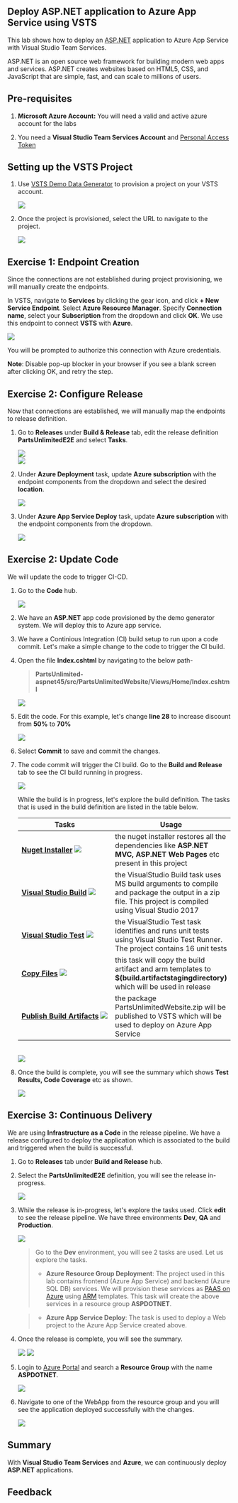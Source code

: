 ## Deploy ASP.NET application to Azure App Service using VSTS

This lab shows how to deploy an <a href="https://www.asp.net/">ASP.NET</a> application to Azure App Service with Visual Studio Team Services.

ASP.NET is an open source web framework for building modern web apps and services. ASP.NET creates websites based on HTML5, CSS, and JavaScript that are simple, fast, and can scale to millions of users.

## Pre-requisites

1. **Microsoft Azure Account:** You will need a valid and active azure account for the labs

2. You need a **Visual Studio Team Services Account** and <a href="http://bit.ly/2gBL4r4">Personal Access Token</a>


## Setting up the VSTS Project

1. Use <a href="http://bit.ly/2zPCeOM" target="_blank">VSTS Demo Data Generator</a> to provision a project on your VSTS account.

   <img src="images/vsts_demo_site.png">

2. Once the project is provisioned, select the URL to navigate to the project.

   <img src="images/navigate_to_vsts.png">


## Exercise 1: Endpoint Creation

Since the connections are not established during project provisioning, we will manually create the endpoints.

In VSTS, navigate to **Services** by clicking the gear icon, and click **+ New Service Endpoint**. Select **Azure Resource Manager**. Specify **Connection name**, select your **Subscription** from the dropdown and click **OK**. We use this endpoint to connect **VSTS** with **Azure**.

   <img src="images/endpoint_creation.png">

   You will be prompted to authorize this connection with Azure credentials.

   **Note**: Disable pop-up blocker in your browser if you see a blank screen after clicking OK, and retry the step.

## Exercise 2: Configure Release

Now that connections are established, we will manually map the endpoints to release definition.

1. Go to **Releases** under **Build & Release** tab, edit the release definition **PartsUnlimitedE2E** and select **Tasks**.

   <img src="images/release.png">

   <br/>

   <img src="images/release_2.png">

2. Under **Azure Deployment** task, update **Azure subscription** with the endpoint components from the dropdown and select the desired **location**.

   <img src="images/task1.png">

3. Under **Azure App Service Deploy** task, update **Azure subscription** with the endpoint components from the dropdown.

   <img src="images/task2.png">

## Exercise 2: Update Code

We will update the code to trigger CI-CD.

1. Go to the **Code** hub.

   <img src="images/code.png">

2. We have an **ASP.NET** app code provisioned by the demo generator system. We will deploy this to Azure app service.

3. We have a Continious Integration (CI) build setup to run upon a code commit. Let's make a simple change to the code to trigger the CI build.

4. Open the file **Index.cshtml** by navigating to the below path-
   
   > **PartsUnlimited-aspnet45/src/PartsUnlimitedWebsite/Views/Home/Index.cshtml**

   <img src="images/edit_code_1.png">

5. Edit the code. For this example, let's change **line 28** to increase discount from **50%** to **70%** 

   <img src="images/edit_code_2.png">

6. Select **Commit** to save and commit the changes. 

7. The code commit will trigger the CI build. Go to the **Build and Release** tab to see the CI build running in progress.

   <img src="images/build_overview.png">

   While the build is in progress, let's explore the build definition. The tasks that is used in the build definition are listed in the table below.

   <table width="100%">
   <thead>
      <tr>
         <th width="50%"><b>Tasks</b></th>
         <th><b>Usage</b></th>
      </tr>
   </thead>
   <tr>
      <td><a href="http://bit.ly/2ilmcHL"><b>Nuget Installer</b></a> <img src="images/nuget.png"></td>
      <td>the nuget installer restores all the dependencies like <b>ASP.NET MVC, ASP.NET Web Pages</b> etc present in this project  </td>
   </tr>
   <tr>
      <td><a href="http://bit.ly/2xPrMUY"><b>Visual Studio Build</b></a> <img src="images/visual-studio-build.png"> </td>
      <td>the VisualStudio Build task uses MS build arguments to compile and package the output in a zip file. This project is compiled using Visual Studio 2017</td>
   </tr>
   <tr>
      <td><a href="http://bit.ly/2xPqJ7f"><b>Visual Studio Test</b></a> <img src="images/vstest.png"> </td>
      <td>the VisualStudio Test task identifies and runs unit tests using Visual Studio Test Runner. The project contains 16 unit tests</td>
   </tr>
   <tr>
      <td><a href="http://bit.ly/2grMxTQ"><b>Copy Files</b></a> <img src="images/copy-files.png"> </td>
      <td>this task will copy the build artifact and arm templates to <b>$(build.artifactstagingdirectory)</b> which will be used in release</td>
   </tr>
   <tr>
      <td><a href="http://bit.ly/2yBgXde"><b>Publish Build Artifacts</b></a> <img src="images/publish-build-artifacts.png"> </td>
      <td>the package PartsUnlimitedWebsite.zip will be published to VSTS which will be used to deploy on Azure App Service </td>
   </tr>
   </table>
   <br/>

   <img src="images/build_in_progress.png">

8. Once the build is complete, you will see the summary which shows **Test Results, Code Coverage** etc as shown.

   <img src="images/build_summary.png">

## Exercise 3: Continuous Delivery

 We are using **Infrastructure as a Code** in the release pipeline. We have a release configured to deploy the application which is associated to the build and triggered when the build is successful.

1. Go to **Releases** tab under **Build and Release** hub.

2. Select the **PartsUnlimitedE2E** definition, you will see the release in-progress.

   <img src="images/release_in_progress.png">

3. While the release is in-progress, let's explore the tasks used. Click **edit** to see the release pipeline. We have three environments **Dev**, **QA** and **Production**.

   <img src="images/edit_release.png">

   >Go to the **Dev** environment, you will see 2 tasks are used. Let us explore the tasks.
   >- **Azure Resource Group Deployment**: The project used in this lab contains frontend (Azure App Service) and backend (Azure SQL DB) services. We will provision these services as <a href="https://azure.microsoft.com/en-in/overview/what-is-paas/">PAAS on Azure</a> using <a href="https://docs.microsoft.com/en-us/azure/azure-resource-manager/resource-manager-create-first-template">ARM</a> templates. This task will create the above services in a resource group **ASPDOTNET**.

   >- **Azure App Service Deploy**: The task is used to deploy a Web project to the Azure App Service created above.

4. Once the release is complete, you will see the summary.

   <img src="images/release_summary.png">

   <img src="images/release_logs.png">

5. Login to [Azure Portal](https://portal.azure.com) and search a **Resource Group** with the name **ASPDOTNET**.

   <img src="images/azure_resources.png">

6. Navigate to one of the WebApp from the resource group and you will see the application deployed successfully with the changes.

   <img src="images/partsunlimited_overview.png">

## Summary

With **Visual Studio Team Services** and **Azure**, we can continuously deploy **ASP.NET** applications.

## Feedback

